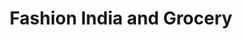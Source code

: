 ---
title: "Fashion India and Grocery"
url: /baton-rouge/fashion-india-and-grocery/
shop: greengrocer
---